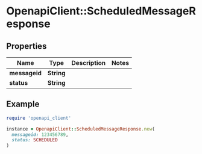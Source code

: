 # OpenapiClient::ScheduledMessageResponse

## Properties

| Name | Type | Description | Notes |
| ---- | ---- | ----------- | ----- |
| **messageid** | **String** |  |  |
| **status** | **String** |  |  |

## Example

```ruby
require 'openapi_client'

instance = OpenapiClient::ScheduledMessageResponse.new(
  messageid: 123456789,
  status: SCHEDULED
)
```

